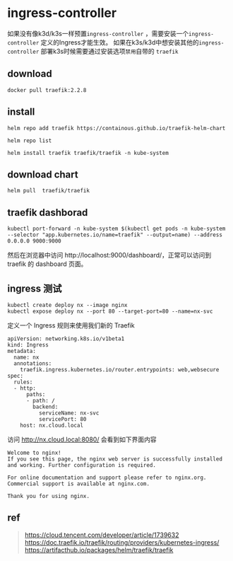 # ingress-controller

如果没有像k3d/k3s一样预置`ingress-controller` ，需要安装一个`ingress-controller` 定义的Ingress才能生效。
如果在k3s/k3d中想安装其他的`ingress-controller` 部署k3s时候需要通过安装选项`禁用`自带的 `traefik`
## download

```
docker pull traefik:2.2.8
```

## install 
```
helm repo add traefik https://containous.github.io/traefik-helm-chart

helm repo list

helm install traefik traefik/traefik -n kube-system

```
## download chart

```
helm pull  traefik/traefik

```


## traefik dashborad

```
kubectl port-forward -n kube-system $(kubectl get pods -n kube-system --selector "app.kubernetes.io/name=traefik" --output=name) --address 0.0.0.0 9000:9000

```

然后在浏览器中访问 http://localhost:9000/dashboard/，正常可以访问到 traefik 的 dashboard 页面。

## ingress 测试

```
kubectl create deploy nx --image nginx
kubectl expose deploy nx --port 80 --target-port=80 --name=nx-svc

```

定义一个 Ingress 规则来使用我们新的 Traefik

```
apiVersion: networking.k8s.io/v1beta1
kind: Ingress
metadata:
  name: nx
  annotations:
    traefik.ingress.kubernetes.io/router.entrypoints: web,websecure
spec:
  rules:
  - http:
      paths:
      - path: /
        backend:
          serviceName: nx-svc
          servicePort: 80
    host: nx.cloud.local

```

访问 http://nx.cloud.local:8080/ 会看到如下界面内容

```
Welcome to nginx!
If you see this page, the nginx web server is successfully installed and working. Further configuration is required.

For online documentation and support please refer to nginx.org.
Commercial support is available at nginx.com.

Thank you for using nginx.

```


## ref
>https://cloud.tencent.com/developer/article/1739632
>https://doc.traefik.io/traefik/routing/providers/kubernetes-ingress/
>https://artifacthub.io/packages/helm/traefik/traefik
